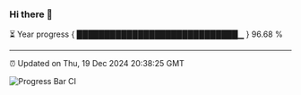 ### Hi there 👋

⏳ Year progress { █████████████████████████████▁ } 96.68 %

---

⏰ Updated on Thu, 19 Dec 2024 20:38:25 GMT

![Progress Bar CI](https://github.com/IshwaranRudhara/GIT-ACTION/workflows/Progress%20Bar%20CI/badge.svg)
